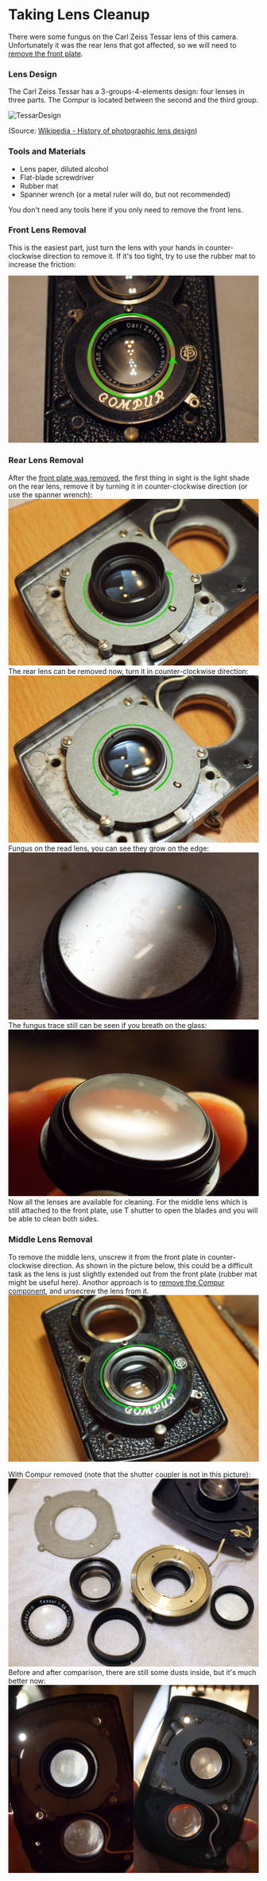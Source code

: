 # Taking Lens Cleanup
There were some fungus on the Carl Zeiss Tessar lens of this camera. Unfortunately it was the rear lens that got affected, so we will need to [remove the front plate](front_plate.md).

### Lens Design
The Carl Zeiss Tessar has a 3-groups-4-elements design: four lenses in three parts. The Compur is located between the second and the third group.

![TessarDesign](https://upload.wikimedia.org/wikipedia/commons/thumb/0/01/ZeissTessar-text.svg/500px-ZeissTessar-text.svg.png)

(Source: [Wikipedia - History of photographic lens design](https://en.wikipedia.org/wiki/History_of_photographic_lens_design))

### Tools and Materials

* Lens paper, diluted alcohol
* Flat-blade screwdriver
* Rubber mat
* Spanner wrench (or a metal ruler will do, but not recommended)

You don't need any tools here if you only need to remove the front lens.

### Front Lens Removal
This is the easiest part, just turn the lens with your hands in counter-clockwise direction to remove it. If it's too tight, try to use the rubber mat to increase the friction:

![Remove the front lens in counter-clockwise direction](../images/P1160551.JPG)

### Rear Lens Removal
After the [front plate was removed](front_plate.md), the first thing in sight is the light shade on the rear lens, remove it by turning it in counter-clockwise direction (or use the spanner wrench):
![light shade](../images/P1100522.JPG)
The rear lens can be removed now, turn it in counter-clockwise direction:
![rear lens removal](../images/P1100521.JPG)
Fungus on the read lens, you can see they grow on the edge:
![fungus on the rear lens](../images/P1090481.JPG)
The fungus trace still can be seen if you breath on the glass:
![fungus trace](../images/P1100518.JPG)
Now all the lenses are available for cleaning. For the middle lens which is still attached to the front plate, use T shutter to open the blades and you will be able to clean both sides.

### Middle Lens Removal
To remove the middle lens, unscrew it from the front plate in counter-clockwise direction. As shown in the picture below, this could be a difficult task as the lens is just slightly extended out from the front plate (rubber mat might be useful here). Anothor approach is to [remove the Compur component](disassemble_compur.md), and unsecrew the lens from it.
![middle lens removal](../images/P1100523.JPG)

With Compur removed (note that the shutter coupler is not in this picture):
![parts removed](../images/P1150544.JPG)
Before and after comparison, there are still some dusts inside, but it's much better now:
![before and after cleaning](../images/CleanCompare.JPG)